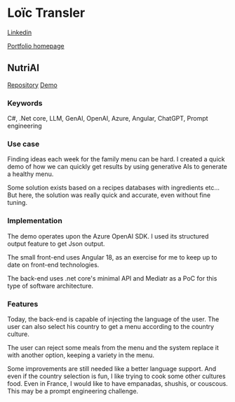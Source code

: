 # Loïc Transler

[Linkedin](https://www.linkedin.com/in/loictransler/)

[Portfolio homepage](/portfolio/)


## NutriAI

[Repository](https://github.com/loictr/rag-as-study-buddy)
[Demo](https://lemon-mushroom-01848ce03.5.azurestaticapps.net/fr/)

### Keywords

C#, .Net core, LLM, GenAI, OpenAI, Azure, Angular, ChatGPT, Prompt engineering

### Use case

Finding ideas each week for the family menu can be hard. I created a quick demo of how we can quickly get results by using generative AIs to generate a healthy menu.

Some solution exists based on a recipes databases with ingredients etc... But here, the solution was really quick and accurate, even without fine tuning.

### Implementation

The demo operates upon the Azure OpenAI SDK. I used its structured output feature to get Json output.

The small front-end uses Angular 18, as an exercise for me to keep up to date on front-end technologies.

The back-end uses .net core's minimal API and Mediatr as a PoC for this type of software architecture.

### Features

Today, the back-end is capable of injecting  the language of the user. The user can also select his country to get a menu according to the country culture.

The user can reject some meals from the menu and the system replace it with another option, keeping a variety in the menu.

Some improvements are still needed like a better language support. And even if the country selection is fun, I like trying to cook some other cultures food. Even in France, I would like to have empanadas, shushis, or couscous. This may be a prompt engineering challenge.